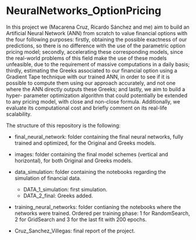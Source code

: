 # NeuralNetworks_OptionPricing

In this project we (Macarena Cruz, Ricardo Sánchez and me) aim to build an Artificial Neural Network (ANN) from scratch to value financial options with the four following purposes: firstly, obtaining the possible exactness of our predictions, so there is no difference with the use of the parametric option pricing model; secondly, accelerating these corresponding models, since the real-world problems of this field make the use of these models unfeasible, due to the requirement of massive computations in a daily basis; thirdly, estimating the Greeks associated to our financial option using a Gradient Tape technique with our trained ANN, in order to see if it is possible to compute them using our approach accurately, and not one where the ANN directly outputs these Greeks; and lastly, we aim to build a hyper- parameter optimization algorithm that could potentially be extended to any pricing model, with close and non-close formula. Additionally, we evaluate its computational cost and briefly comment on its real-life scalability.

The structure of this repository is the following:

- final_neural_network: folder containing the final neural networks, fully trained and optimized, for the Original and Greeks models.
    
- images: folder containing the final model schemes (vertical and horizontal), for both Original and Greeks models.

- data_simulation: folder containing the notebooks regarding the simulation of financial data.
    - DATA_1_simulation: first simulation.
    - DATA_2_final: Greeks added.

- training_neural_networks: folder contianing the notebooks where the networks were trained. Ordered per training phase: 1 for RandomSearch, 2 for GridSearch and 3 for the last fit with 200 epochs.

- Cruz_Sanchez_Villegas: final report of the project.

